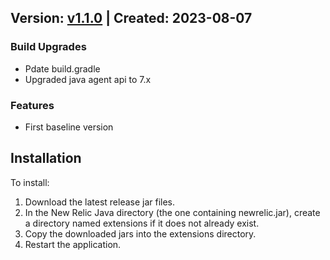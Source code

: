 ## Version: [v1.1.0](https://github.com/newrelic/newrelic-java-micronaut-core/releases/tag/v1.1.0) | Created: 2023-08-07
### Build Upgrades
- Pdate build.gradle
- Upgraded java agent api to 7.x

### Features
- First baseline version

## Installation

To install:

1. Download the latest release jar files.
2. In the New Relic Java directory (the one containing newrelic.jar), create a directory named extensions if it does not already exist.
3. Copy the downloaded jars into the extensions directory.
4. Restart the application.   
